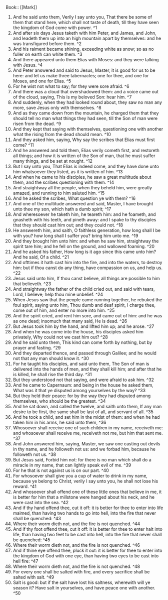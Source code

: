  Book:: [[Mark]]
 1. And he said unto them, Verily I say unto you, That there be some of them that stand here, which shall not taste of death, till they have seen the kingdom of God come with power. ^1
 2. And after six days Jesus taketh with him Peter, and James, and John, and leadeth them up into an high mountain apart by themselves: and he was transfigured before them. ^2
 3. And his raiment became shining, exceeding white as snow; so as no fuller on earth can white them. ^3
 4. And there appeared unto them Elias with Moses: and they were talking with Jesus. ^4
 5. And Peter answered and said to Jesus, Master, it is good for us to be here: and let us make three tabernacles; one for thee, and one for Moses, and one for Elias. ^5
 6. For he wist not what to say; for they were sore afraid. ^6
 7. And there was a cloud that overshadowed them: and a voice came out of the cloud, saying, This is my beloved Son: hear him. ^7
 8. And suddenly, when they had looked round about, they saw no man any more, save Jesus only with themselves. ^8
 9. And as they came down from the mountain, he charged them that they should tell no man what things they had seen, till the Son of man were risen from the dead. ^9
 10. And they kept that saying with themselves, questioning one with another what the rising from the dead should mean. ^10
 11. And they asked him, saying, Why say the scribes that Elias must first come? ^11
 12. And he answered and told them, Elias verily cometh first, and restoreth all things; and how it is written of the Son of man, that he must suffer many things, and be set at nought. ^12
 13. But I say unto you, That Elias is indeed come, and they have done unto him whatsoever they listed, as it is written of him. ^13
 14. And when he came to his disciples, he saw a great multitude about them, and the scribes questioning with them. ^14
 15. And straightway all the people, when they beheld him, were greatly amazed, and running to him saluted him. ^15
 16. And he asked the scribes, What question ye with them? ^16
 17. And one of the multitude answered and said, Master, I have brought unto thee my son, which hath a dumb spirit; ^17
 18. And wheresoever he taketh him, he teareth him: and he foameth, and gnasheth with his teeth, and pineth away: and I spake to thy disciples that they should cast him out; and they could not. ^18
 19. He answereth him, and saith, O faithless generation, how long shall I be with you? how long shall I suffer you? bring him unto me. ^19
 20. And they brought him unto him: and when he saw him, straightway the spirit tare him; and he fell on the ground, and wallowed foaming. ^20
 21. And he asked his father, How long is it ago since this came unto him? And he said, Of a child. ^21
 22. And ofttimes it hath cast him into the fire, and into the waters, to destroy him: but if thou canst do any thing, have compassion on us, and help us. ^22
 23. Jesus said unto him, If thou canst believe, all things are possible to him that believeth. ^23
 24. And straightway the father of the child cried out, and said with tears, Lord, I believe; help thou mine unbelief. ^24
 25. When Jesus saw that the people came running together, he rebuked the foul spirit, saying unto him, Thou dumb and deaf spirit, I charge thee, come out of him, and enter no more into him. ^25
 26. And the spirit cried, and rent him sore, and came out of him: and he was as one dead; insomuch that many said, He is dead. ^26
 27. But Jesus took him by the hand, and lifted him up; and he arose. ^27
 28. And when he was come into the house, his disciples asked him privately, Why could not we cast him out? ^28
 29. And he said unto them, This kind can come forth by nothing, but by prayer and fasting. ^29
 30. And they departed thence, and passed through Galilee; and he would not that any man should know it. ^30
 31. For he taught his disciples, and said unto them, The Son of man is delivered into the hands of men, and they shall kill him; and after that he is killed, he shall rise the third day. ^31
 32. But they understood not that saying, and were afraid to ask him. ^32
 33. And he came to Capernaum: and being in the house he asked them, What was it that ye disputed among yourselves by the way? ^33
 34. But they held their peace: for by the way they had disputed among themselves, who should be the greatest. ^34
 35. And he sat down, and called the twelve, and saith unto them, If any man desire to be first, the same shall be last of all, and servant of all. ^35
 36. And he took a child, and set him in the midst of them: and when he had taken him in his arms, he said unto them, ^36
 37. Whosoever shall receive one of such children in my name, receiveth me: and whosoever shall receive me, receiveth not me, but him that sent me. ^37
 38. And John answered him, saying, Master, we saw one casting out devils in thy name, and he followeth not us: and we forbad him, because he followeth not us. ^38
 39. But Jesus said, Forbid him not: for there is no man which shall do a miracle in my name, that can lightly speak evil of me. ^39
 40. For he that is not against us is on our part. ^40
 41. For whosoever shall give you a cup of water to drink in my name, because ye belong to Christ, verily I say unto you, he shall not lose his reward. ^41
 42. And whosoever shall offend one of these little ones that believe in me, it is better for him that a millstone were hanged about his neck, and he were cast into the sea. ^42
 43. And if thy hand offend thee, cut it off: it is better for thee to enter into life maimed, than having two hands to go into hell, into the fire that never shall be quenched: ^43
 44. Where their worm dieth not, and the fire is not quenched. ^44
 45. And if thy foot offend thee, cut it off: it is better for thee to enter halt into life, than having two feet to be cast into hell, into the fire that never shall be quenched: ^45
 46. Where their worm dieth not, and the fire is not quenched. ^46
 47. And if thine eye offend thee, pluck it out: it is better for thee to enter into the kingdom of God with one eye, than having two eyes to be cast into hell fire: ^47
 48. Where their worm dieth not, and the fire is not quenched. ^48
 49. For every one shall be salted with fire, and every sacrifice shall be salted with salt. ^49
 50. Salt is good: but if the salt have lost his saltness, wherewith will ye season it? Have salt in yourselves, and have peace one with another. ^50
